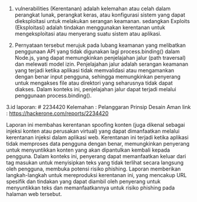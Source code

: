 1. vulnerabilities (Kerentanan) adalah kelemahan atau celah dalam perangkat lunak, perangkat keras, atau konfigurasi sistem yang dapat dieksploitasi untuk melakukan serangan keamanan. sedangkan
  Exploits (Eksploitasi) adalah tindakan menggunakan kerentanan untuk mengeksploitasi atau menyerang suatu sistem atau aplikasi.

2. Pernyataan tersebut merujuk pada lubang keamanan yang melibatkan penggunaan API yang tidak digunakan lagi process.binding() dalam Node.js, yang dapat memungkinkan penjelajahan jalur (path traversal) dan melewati model izin. Penjelajahan jalur adalah serangan keamanan yang terjadi ketika aplikasi tidak memvalidasi atau mengamankan dengan benar input pengguna, sehingga memungkinkan penyerang untuk mengakses file atau direktori yang seharusnya tidak dapat diakses. Dalam konteks ini, penjelajahan jalur dapat terjadi melalui penggunaan process.binding().

3.id laporan: # 2234420
 Kelemahan   : Pelanggaran Prinsip Desain Aman
 link        :  https://hackerone.com/reports/2234420

Laporan ini membahas kerentanan spoofing konten (juga dikenal sebagai injeksi konten atau perusakan virtual) yang dapat dimanfaatkan melalui kerentanan injeksi dalam aplikasi web. Kerentanan ini terjadi ketika aplikasi tidak memproses data pengguna dengan benar, memungkinkan penyerang untuk menyuntikkan konten yang akan dipantulkan kembali kepada pengguna. Dalam konteks ini, penyerang dapat memanfaatkan keluar dari tag masukan untuk menyisipkan teks yang tidak terlihat secara langsung oleh pengguna, membuka potensi risiko phishing. Laporan memberikan langkah-langkah untuk mereproduksi kerentanan ini, yang mencakup URL spesifik dan tindakan yang dapat diambil oleh penyerang untuk menyuntikkan teks dan memanfaatkannya untuk risiko phishing pada halaman web tersebut.